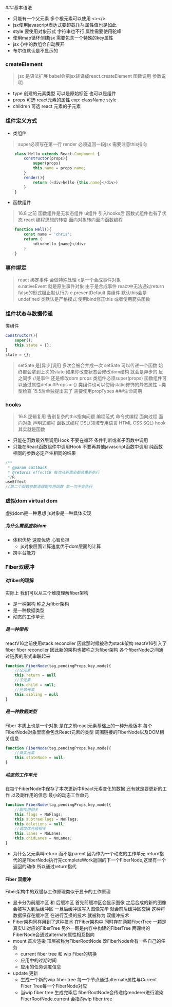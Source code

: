 ###基本语法
+ 只能有一个父元素 多个根元素可以使用 <></>
+ jsx使用javascript表达式要卸载{}内 属性值也是如此
+ style 要使用对象形式 字符串也不行 属性需要使用驼峰
+ 使用map循环创建jsx 需要包含一个特殊的key属性
+ jsx {}中的数组会自动展开
+ 布尔值默认是不显示的
### createElement
>jsx 是语法扩展 babel会把jsx转译成react.createElement 函数调用
参数说明
+ type 创建的元素类型 可以是原始标签 也可以是组件
+ props 可选 react元素的属性 exp: className style
+ children 可选 react 元素的子元素
### 组件定义方式
+ 类组件
>super必须写在第一行
>render 必须返回一段jsx
>需要注意this指向
```javascript
    class Hello extends React.Component {
        constructor(props){
            super(props)
            this.name = props.name;
        }
        render(){
            return (<div>hello {this.name}</div>)
        }   
    }

```
+ 函数组件
>16.8 之前 函数组件是无状态组件 ui组件
>引入hooks后 函数式组件也有了状态
>react 编程思想的转变 面向对象转向面向函数编程
```javascript
    function Hell(){
        const name = 'chris';
        return (
            <div>hello {name}</div>
        )
    }
```
### 事件绑定
>react 绑定事件 会做特殊处理 e是一个合成事件对象   
>e.nativeEvent 就是原生事件对象
>由于是合成事件 react中无法通过return false的形式阻止默认行为 e.preventDefault
>类组件 默认this会是undefined 类默认是严格模式
>使用bind修正this 或者使用箭头函数
### 组件状态与数据传递
类组件
```javascript
constructor(){
    super();
    this.state = {};
}
state = {};
```
>setSate 是[异步]调用 多次会被合并成一次 
>setSate 可以传递一个函数 始终都会拿到上次的state 
>如果你改变状态会修改dom结构 就会是异步的 反之同步 //是事件 还是修改dom
props
类组件必须super(props)
函数组件可以通过属性defaultProps = {} 类组件也可以使用static修饰的静态属性
+类型检查 15.5后单独提出去了 需要使用propTypes
###生命周期
### hooks
>16.8
逻辑复用
告别复杂的this指向问题
编程范式
命令式编程
 面向过程 
 面向对象
声明式编程
 函数式编程
 DSL(领域专用语言 HTML CSS SQL)
 hook其实就是函数
 + 只能在函数最外层调用Hook 不要在循环 条件判断或者子函数中调用
 + 只能在React函数组件中调用Hook 不要再其他javascript函数中调用
 纯函数 相同的参数必定产生相同的结果
 ```javascript
 /**
  * @param callback
  * @returns effectCB 每次从新熏染都会重新执行
  */R
 useEffect 
 //第二个函数参数清理副作用函数 第一次不会执行
 
 ```

 ### 虚拟dom virtual dom
 虚拟dom是一种思想 js对象是一种具体实现
 ##### 为什么需要虚拟dom
 + 体积优势 速度优势 心智负担
    + js对象层面计算速度优于dom层面的计算
 + 跨平台能力
 ### Fiber双缓冲
 #### 对fiber的理解
 实际上 我们可以从三个维度理解fiber架构
 + 是一种架构 称之为fiber架构
 + 是一种数据类型
 + 动态的工作单元
##### 是一种架构 
reactV16之前使用stack reconciler 因此那时候被称为stack架构
reactV16引入了fiber fiber reconciler 因此新的架构也被称之为fiber架构 各个fiberNode之间通过链表的形式串联起来
```jsx
function FiberNode(tag,pendingProps,key,mode){
    //父元素
    this.return = null
    //子元素
    this.child = null;
    //兄弟元素
    this.sibling = null
}
```
##### 是一种数据类型
Fiber 本质上也是一个对象 是在之前react元素基础上的一种升级版本 每个FiberNode对象里面会包含React元素的类型 周围链接的FiberNode以及DOM相关信息
```jsx
function FiberNode(tag,pendingProps,key,mode){
    //真实元素
    this.stateNode = null;
}
```
##### 动态的工作单元
在每个FiberNode中保存了本次更新中React元素变化的数据 还有就是要更新的工作 以及副作用的信息
最小的动态工作单元
```jsx
function FiberNode(tag,pendingProps,key,mode){
    //副作用相关
    this.flags = NoFlags;
    this.subtreeFlags = NoFlags;
    this.deletions = null;
    //调度优先级相关
    this.lanes = NoLanes;
    this.chidLanes = NoLanes;
}
```
+ 为什么父元素叫return 而不是parent
因为作为一个动态的工作单元 return指代的是FiberNode执行完completeWork返回的下一个FiberNode,这里有一个返回的动作 所以通过return指代
#### Fiber 双缓冲
Fiber架构中的双缓存工作原理类似于显卡的工作原理
+ 显卡分为前缓冲区 和 后缓冲区 首先前缓冲区会显示图像 之后合成的新的图像会被写入到后缓冲区 一旦后缓冲区写入图像完毕 就会前后缓冲区交换 这种将数据保存在缓冲区 在进行互换的技术 就被称为 双缓冲技术 
+ Fiber架构同样用到了这种技术 在Fiber架构中 同时存在两颗FiberTree 一颗是真实UI对应的FiberTree 另外一颗是内存中构建的FiberTree 两课树的FiberNode会通过alternate属性相互指向
+ mount 首次渲染
顶层被称为FiberRootNode 改FiberNode会有一些自己的任务
  + current fiber tree 和 wip Fiber的切换
  + 应用中的过期时间
  + 应用的任务调度信息  
+ update 更新
  + 生成一个新的wip fiber tree 每一个节点通过alternate属性与Current Fiber Tree每一个FiberNode对应
  + 当wip fiber tree 生成完毕后 fiberRootNode会传递给renderer进行渲染 FiberRootNode.current 会指向wip fiber tree  